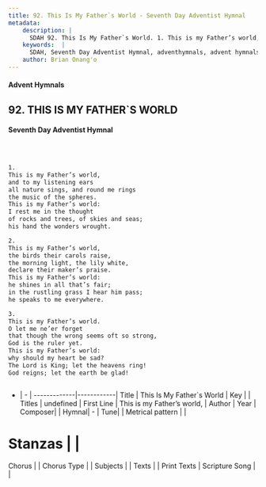 ```yaml
---
title: 92. This Is My Father`s World - Seventh Day Adventist Hymnal
metadata:
    description: |
      SDAH 92. This Is My Father`s World. 1. This is my Father’s world, and to my listening ears all nature sings, and round me rings the music of the spheres. This is my Father’s world: I rest me in the thought of rocks and trees, of skies and seas; his hand the wonders wrought.
    keywords:  |
      SDAH, Seventh Day Adventist Hymnal, adventhymnals, advent hymnals, This Is My Father`s World, This is my Father’s world, 
    author: Brian Onang'o
---
```


#### Advent Hymnals
## 92. THIS IS MY FATHER`S WORLD
#### Seventh Day Adventist Hymnal

```txt



1.
This is my Father’s world,
and to my listening ears
all nature sings, and round me rings
the music of the spheres.
This is my Father’s world:
I rest me in the thought
of rocks and trees, of skies and seas;
his hand the wonders wrought.

2.
This is my Father’s world,
the birds their carols raise,
the morning light, the lily white,
declare their maker’s praise.
This is my Father’s world:
he shines in all that’s fair;
in the rustling grass I hear him pass;
he speaks to me everywhere.

3.
This is my Father’s world.
O let me ne’er forget
that though the wrong seems oft so strong,
God is the ruler yet.
This is my Father’s world:
why should my heart be sad?
The Lord is King; let the heavens ring!
God reigns; let the earth be glad!



```

- |   -  |
-------------|------------|
Title | This Is My Father`s World |
Key |  |
Titles | undefined |
First Line | This is my Father’s world, |
Author | 
Year | 
Composer|  |
Hymnal|  - |
Tune|  |
Metrical pattern | |
# Stanzas |  |
Chorus |  |
Chorus Type |  |
Subjects |  |
Texts |  |
Print Texts | 
Scripture Song |  |
  

